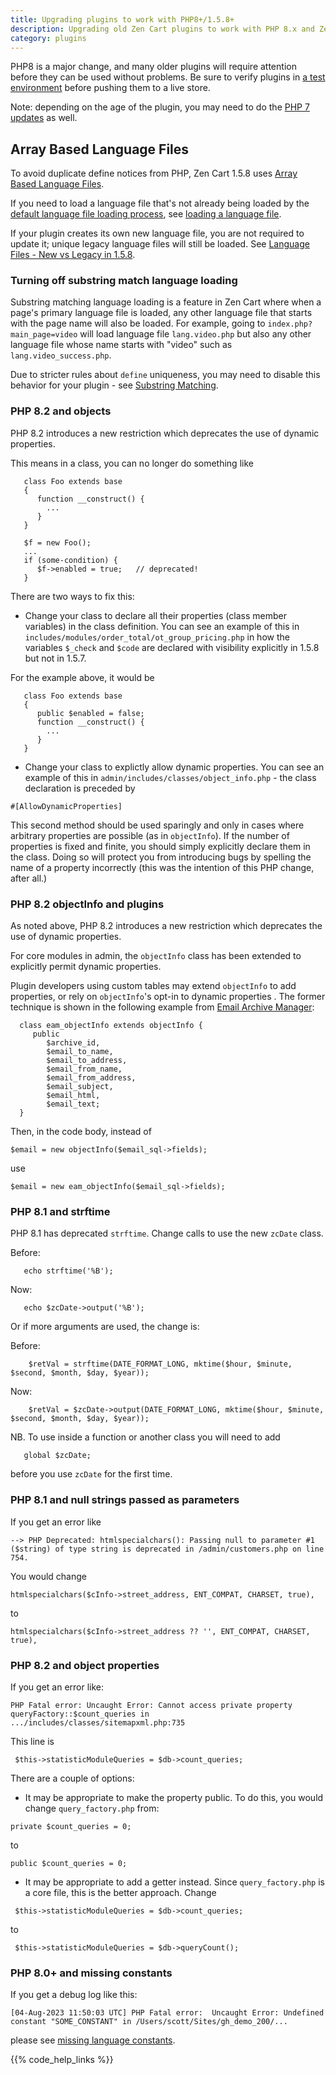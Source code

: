 ```yaml
---
title: Upgrading plugins to work with PHP8+/1.5.8+
description: Upgrading old Zen Cart plugins to work with PHP 8.x and Zen Cart 1.5.8+
category: plugins
---
```


PHP8 is a major change, and many older plugins will require attention before they can be used without problems.   Be sure to verify plugins in [a test environment](/user/running/local_testing/) before pushing them to a live store. 

Note: depending on the age of the plugin, you may need to do the [PHP 7 updates](/user/upgrading/php_warnings/) as well.

## Array Based Language Files 
To avoid duplicate define notices from PHP, Zen Cart 1.5.8 uses [Array Based Language Files](/dev/languages/158_language_files/).

If you need to load a language file that's not already being loaded by the [default language file loading process](/dev/plugins/language_files/), see [loading a language file](/dev/languages/158_language_files/#loading-a-language-file).

If your plugin creates its own new language file, you are not required to update it; unique legacy language files will still be loaded.  See [Language Files - New vs Legacy in 1.5.8](/dev/languages/158_order_language_files/).

### Turning off substring match language loading 
Substring matching language loading is a feature in Zen Cart where when a page's primary language file is loaded, any other language file that starts with the page name will also be loaded.  For example, going to `index.php?main_page=video` will load language file `lang.video.php` but also any other language file whose name starts with "video" such as `lang.video_success.php`.

Due to stricter rules about `define` uniqueness, you may need to disable 
this behavior for your plugin - see [Substring Matching](/dev/languages/158_order_language_files/#substring-matching).

### PHP 8.2 and objects 
PHP 8.2 introduces a new restriction which deprecates the use of dynamic properties.  

This means in a class, you can no longer do something like 

```
   class Foo extends base 
   {
      function __construct() {
        ...
      }
   }

   $f = new Foo(); 
   ...
   if (some-condition) { 
      $f->enabled = true;   // deprecated! 
   }
```

There are two ways to fix this: 
- Change your class to declare all their properties (class member variables) in the class definition.  You can see an example of this in `includes/modules/order_total/ot_group_pricing.php` in how the variables `$_check` and `$code` are declared with visibility explicitly in 1.5.8 but not in 1.5.7. 

For the example above, it would be 

```
   class Foo extends base 
   {
      public $enabled = false; 
      function __construct() {
        ...
      }
   }
```

- Change your class to explictly allow dynamic properties.  You can see an example of this in `admin/includes/classes/object_info.php` - the class declaration is preceded by 

```
#[AllowDynamicProperties]
```

This second method should be used sparingly and only in cases where arbitrary properties are possible (as in `objectInfo`).  If the number of properties is fixed and finite, you should simply explicitly declare them in the class.  Doing so will protect you from introducing bugs by spelling the name of a property incorrectly (this was the intention of this PHP change, after all.)

### PHP 8.2 objectInfo and plugins 

As noted above, PHP 8.2 introduces a new restriction which deprecates the use of dynamic properties.  

For core modules in admin, the `objectInfo` class has been extended to explicitly permit dynamic properties. 

Plugin developers using custom tables may extend `objectInfo` to add properties, or rely on `objectInfo`'s opt-in to dynamic properties .  The former technique is shown in the following example from [Email Archive Manager](https://www.zen-cart.com/downloads.php?do=file&id=101): 

```
  class eam_objectInfo extends objectInfo {
     public 
        $archive_id, 
        $email_to_name,
        $email_to_address,
        $email_from_name,
        $email_from_address,
        $email_subject,
        $email_html,
        $email_text; 
  }

```

Then, in the code body, instead of  

```
$email = new objectInfo($email_sql->fields);
``` 

use 

```
$email = new eam_objectInfo($email_sql->fields);
```

### PHP 8.1 and strftime 

PHP 8.1 has deprecated `strftime`.  Change calls to use the new `zcDate` class.

Before:
```
   echo strftime('%B');
```

Now:
```
   echo $zcDate->output('%B'); 
```

Or if more arguments are used, the change is: 

Before: 
```
    $retVal = strftime(DATE_FORMAT_LONG, mktime($hour, $minute, $second, $month, $day, $year));
```

Now:
```
    $retVal = $zcDate->output(DATE_FORMAT_LONG, mktime($hour, $minute, $second, $month, $day, $year));
```


NB. To use inside a function or another class you will need to add 
```
   global $zcDate;
```
before you use `zcDate` for the first time.

### PHP 8.1 and null strings passed as parameters

If you get an error like 

```
--> PHP Deprecated: htmlspecialchars(): Passing null to parameter #1 ($string) of type string is deprecated in /admin/customers.php on line 754.
```

You would change 

```
htmlspecialchars($cInfo->street_address, ENT_COMPAT, CHARSET, true),
```

to 

```
htmlspecialchars($cInfo->street_address ?? '', ENT_COMPAT, CHARSET, true),
```


### PHP 8.2 and object properties 

If you get an error like: 

```
PHP Fatal error: Uncaught Error: Cannot access private property queryFactory::$count_queries in .../includes/classes/sitemapxml.php:735
```

This line is 
```
 $this->statisticModuleQueries = $db->count_queries;
```

There are a couple of options: 

- It may be appropriate to make the property public.  To do this, you would change `query_factory.php` from: 

```
private $count_queries = 0;
```
to
```
public $count_queries = 0;
```

- It may be appropriate to add a getter instead. Since `query_factory.php` is a core file, this is the better approach.  Change 

```
 $this->statisticModuleQueries = $db->count_queries;
```
to

```
 $this->statisticModuleQueries = $db->queryCount(); 
```

### PHP 8.0+ and missing constants 

If you get a debug log like this: 

```
[04-Aug-2023 11:50:03 UTC] PHP Fatal error:  Uncaught Error: Undefined constant "SOME_CONSTANT" in /Users/scott/Sites/gh_demo_200/...
```

please see [missing language constants](/user/languages/missing_language_constants/).


{{% code_help_links %}} 

